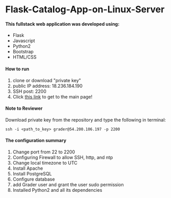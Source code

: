 # Flask-Catalog-App-on-Linux-Server

#### This fullstack web application was developed using:
* Flask
* Javascript
* Python2
* Bootstrap
* HTML/CSS


#### How to run
1. clone or download "private key"
2. public IP address: 18.236.184.190
3. SSH post: 2200
4. Click [this link](http://18.236.184.190/) to get to the main page!

#### Note to Reviewer
Download private key from the repository and type the following in terminal:
```
ssh -i <path_to_key> grader@54.200.106.197 -p 2200
```

#### The configuration summary
1. Change port from 22 to 2200
2. Configuring Firewall to allow SSH, http, and ntp
3. Change local timezone to UTC
4. Install Apache
5. Install PostgreSQL
6. Configure database
7. add Grader user and grant the user sudo permission
8. Installed Python2 and all its dependencies
